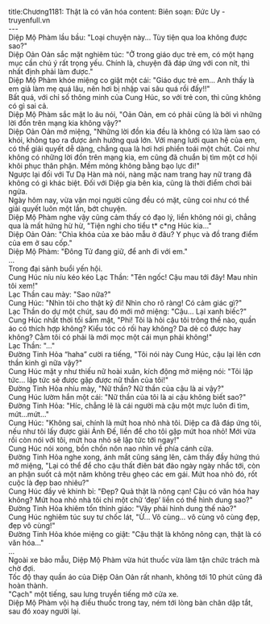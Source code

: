 title:Chương1181: Thật là có văn hóa
content:
Biên soạn: Đức Uy - truyenfull.vn<br>---<br>Diệp Mộ Phàm lầu bầu: "Loại chuyện này... Tùy tiện qua loa không được sao?"<br>Diệp Oản Oản sắc mặt nghiêm túc: "Ở trong giáo dục trẻ em, có một hạng mục cần chú ý rất trọng yếu. Chính là, chuyện đã đáp ứng với con nít, thì nhất định phải làm được."<br>Diệp Mộ Phàm khóe miệng co giật một cái: "Giáo dục trẻ em... Anh thấy là em giả làm mẹ quá lâu, nên hơi bị nhập vai sâu quá rồi đấy!!"<br>Bất quá, với chỉ số thông minh của Cung Húc, so với trẻ con, thì cũng không có gì sai cả.<br>Diệp Mộ Phàm sắc mặt lo âu nói, "Oản Oản, em có phải cũng là bởi vì những lời đồn trên mạng kia không vậy?"<br>Diệp Oản Oản mở miệng, "Những lời đồn kia đều là không có lửa làm sao có khói, không tạo ra được ảnh hưởng quá lớn. Với mạng lưới quan hệ của em, có thể giải quyết dễ dàng, chẳng qua là hơi hơi phiền toái một chút. Coi như không có những lời đồn trên mạng kia, em cũng đã chuẩn bị tìm một cơ hội khôi phục thân phận. Mềm mỏng không bằng bạo lực đi!"<br>Ngược lại đối với Tư Dạ Hàn mà nói, nàng mặc nam trang hay nữ trang đã không có gì khác biệt. Đối với Diệp gia bên kia, cũng là thời điểm chơi bài ngửa.<br>Ngày hôm nay, vừa vặn mọi người cũng đều có mặt, cũng coi như có thể giải quyết luôn một lần, bớt chuyện.<br>Diệp Mộ Phàm nghe vậy cũng cảm thấy có đạo lý, liền không nói gì, chẳng qua là mất hứng hừ hừ, "Tiện nghi cho tiểu t* c*ng Húc kia..."<br>Diệp Oản Oản: "Chìa khóa của xe bảo mẫu ở đâu? Y phục và đồ trang điểm của em ở sau cốp."<br>Diệp Mộ Phàm: "Đông Tử đang giữ, để anh đi với em."<br>...<br>Trong đại sảnh buổi yến hội.<br>Cung Húc níu níu kéo kéo Lạc Thần: "Tên ngốc! Cậu mau tới đây! Mau nhìn tôi xem!"<br>Lạc Thần cau mày: "Sao nữa?"<br>Cung Húc: "Nhìn tôi cho thật kỹ đi! Nhìn cho rõ ràng! Có cảm giác gì?"<br>Lạc Thần do dự một chút, sau đó mới mở miệng: "Cậu... Lại xanh biếc?"<br>Cung Húc nhất thời tối sầm mặt, "Phi! Tôi là hỏi cậu tôi trông thế nào, quần áo có thích hợp không? Kiểu tóc có rối hay không? Da dẻ có được hay không? Cằm tôi có phải là mới mọc một cái mụn phải không!"<br>Lạc Thần: "..."<br>Đường Tinh Hỏa “haha” cười ra tiếng, "Tôi nói này Cung Húc, cậu lại lên cơn thần kinh gì nữa vậy?"<br>Cung Húc mặt y như thiếu nữ hoài xuân, kích động mở miệng nói: "Tôi lập tức... lập tức sẽ được gặp được nữ thần của tôi!"<br>Đường Tinh Hỏa nhíu mày, "Nữ thần? Nữ thần của cậu là ai vậy?"<br>Cung Húc lườm hắn một cái: "Nữ thần của tôi là ai cậu không biết sao?"<br>Đường Tinh Hỏa: "Híc, chẳng lẽ là cái người mà cậu một mực luôn đi tìm, mứt…mứt..."<br>Cung Húc: "Không sai, chính là mứt hoa nhỏ nhà tôi. Diệp ca đã đáp ứng tôi, nếu như tôi lấy được giải Ảnh Đế, liền để cho tôi gặp mứt hoa nhỏ! Mới vừa rồi còn nói với tôi, mứt hoa nhỏ sẽ lập tức tới ngay!"<br>Cung Húc nói xong, bồn chồn nôn nao nhìn về phía cánh cửa.<br>Đường Tinh Hỏa nghe xong, ánh mắt cũng sáng lên, cảm thấy đầy hứng thú mở miệng, "Lại có thể để cho cậu thất điên bát đảo ngày ngày nhắc tới, còn an phận suốt cả một năm không trêu ghẹo các em gái. Mứt hoa nhỏ đó, rốt cuộc là đẹp bao nhiêu?"<br>Cung Húc đầy vẻ khinh bỉ: "Đẹp? Quả thật là nông cạn! Cậu có văn hóa hay không? Mứt hoa nhỏ nhà tôi chỉ một chữ ‘đẹp’ liền có thể hình dung sao?"<br>Đường Tinh Hỏa khiêm tốn thỉnh giáo: "Vậy phải hình dung thế nào?"<br>Cung Húc nghiêm túc suy tư chốc lát, "Ừ... Vô cùng... vô cùng vô cùng đẹp, đẹp vô cùng!"<br>Đường Tinh Hỏa khóe miệng co giật: "Cậu thật là không nông cạn, thật là có văn hóa..."<br>...<br>Ngoài xe bảo mẫu, Diệp Mộ Phàm vừa hút thuốc vừa làm tận chức trách mà chờ đợi.<br>Tốc độ thay quần áo của Diệp Oản Oản rất nhanh, không tới 10 phút cũng đã hoàn thành.<br>"Cạch" một tiếng, sau lưng truyền tiếng mở cửa xe.<br>Diệp Mộ Phàm vội hạ điếu thuốc trong tay, ném tới lòng bàn chân dập tắt, sau đó xoay người lại.